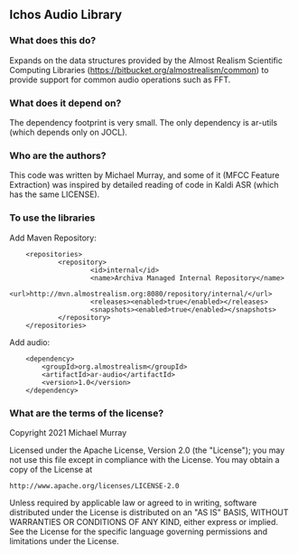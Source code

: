 ## Ichos Audio Library

### What does this do?
Expands on the data structures provided by the Almost Realism Scientific
Computing Libraries (https://bitbucket.org/almostrealism/common) to provide
support for common audio operations such as FFT.

### What does it depend on?
The dependency footprint is very small. The only dependency is ar-utils
(which depends only on JOCL).

### Who are the authors?
This code was written by Michael Murray, and some of it (MFCC Feature
Extraction) was inspired by detailed reading of code in Kaldi ASR (which
has the same LICENSE).

### To use the libraries

Add Maven Repository:

        <repositories>
                <repository>
                        <id>internal</id>
                        <name>Archiva Managed Internal Repository</name>
                        <url>http://mvn.almostrealism.org:8080/repository/internal/</url>
                        <releases><enabled>true</enabled></releases>
                        <snapshots><enabled>true</enabled></snapshots>
                </repository>
        </repositories>

Add audio:

        <dependency>
            <groupId>org.almostrealism</groupId>
            <artifactId>ar-audio</artifactId>
            <version>1.0</version>
        </dependency>


### What are the terms of the license?

Copyright 2021  Michael Murray

Licensed under the Apache License, Version 2.0 (the "License");
you may not use this file except in compliance with the License.
You may obtain a copy of the License at

    http://www.apache.org/licenses/LICENSE-2.0

Unless required by applicable law or agreed to in writing, software
distributed under the License is distributed on an "AS IS" BASIS,
WITHOUT WARRANTIES OR CONDITIONS OF ANY KIND, either express or implied.
See the License for the specific language governing permissions and
limitations under the License.
